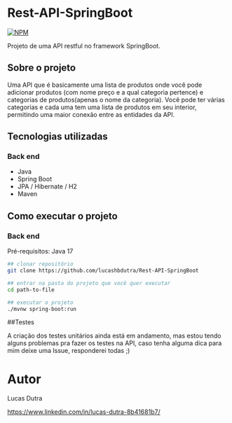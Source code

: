 # Rest-API-SpringBoot
[![NPM](https://img.shields.io/npm/l/react)](https://github.com/lucashbdutra/Rest-API-SpringBoot/blob/main/LICENSE) 

Projeto de uma API restful no framework SpringBoot.

## Sobre o projeto

Uma API que é basicamente uma lista de produtos onde você pode adicionar produtos (com nome preço e a qual categoria pertence) e categorias de produtos(apenas o nome da categoria). Você pode ter várias categorias e cada uma tem uma lista de produtos em seu interior, permitindo uma maior conexão entre as entidades da API.

## Tecnologias utilizadas
### Back end
- Java
- Spring Boot
- JPA / Hibernate / H2
- Maven

## Como executar o projeto

### Back end
Pré-requisitos: Java 17

```bash
## clonar repositório
git clone https://github.com/lucashbdutra/Rest-API-SpringBoot

## entrar na pasta do projeto que você quer executar
cd path-to-file

## executar o projeto
./mvnw spring-boot:run
```
##Testes

A criação dos testes unitários ainda está em andamento, mas estou tendo alguns problemas pra fazer os testes na API, caso tenha alguma dica para mim deixe uma Issue, responderei todas ;)

# Autor

Lucas Dutra

https://www.linkedin.com/in/lucas-dutra-8b41681b7/
